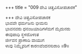 +++
title = "009 ದೇವಿ ಚಿತ್ತವಿಸೋಪಚಾರಕ"

+++
ದೇವಿ ಚಿತ್ತವಿಸೋಪಚಾರಕ  
ಭಾವವೇ ಧರ್ಮಜನು ಭೀಮನು  
ಭಾವನವರು ಧನಂಜಯಾದಿಗಳೆಮಗೆ ಮೈದುನರು   
ಈವುಪಾಧಿ ಸ್ಥಳದೊಳಂತ  
ರ್ಜೀವನ ಪ್ರಾಣಾದಿ ವಾಯುಗ  
ಳಾವು ನಿಮ್ಮೈವರಿಗೆ ಕಾರಣವೆಂದನಸುರಾರಿ      ॥9॥